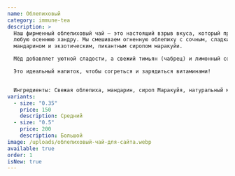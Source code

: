 ```yaml
---
name: Облепиховый
category: immune-tea
description: >
  Наш фирменный облепиховый чай — это настоящий взрыв вкуса, который прогонит
  любую осеннюю хандру. Мы смешиваем огненную облепиху с сочным, сладким
  мандарином и экзотическим, пикантным сиропом маракуйи.

  Мёд добавляет уютной сладости, а свежий тимьян (чабрец) и лимонный сок завершают композицию согревающим, пряным ароматом.

  Это идеальный напиток, чтобы согреться и зарядиться витаминами!


  Ингредиенты: Свежая облепиха, мандарин, сироп Маракуйя, натуральный мёд, тимьян, сок лимона.
variants:
  - size: "0.35"
    price: 150
    description: Средний
  - size: "0.5"
    price: 200
    description: Большой
image: /uploads/облепиховый-чай-для-сайта.webp
available: true
order: 1
isNew: true
---
```


